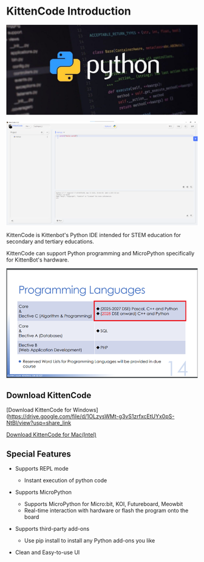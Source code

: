 # KittenCode Introduction

![](./images/pythonLogo.jpg)

![](./images/kittencode1.png)

KittenCode is Kittenbot's Python IDE intended for STEM education for secondary and tertiary educations.

KittenCode can support Python programming and MicroPython specifically for KittenBot's hardware.

![](./images/dse.png)

## Download KittenCode

[Download KittenCode for Windows](https://drive.google.com/file/d/1OLzysWMt-g3vS1zrfxcEtUYx0pS-NtBl/view?usp=share_link

[Download KittenCode for Mac(Intel)](https://drive.google.com/file/d/1_FXt2yvbp8iXSf8e5zIaXO6B-S9gxJ1d/view?usp=share_link)

## Special Features

- Supports REPL mode
  - Instant execution of python code
  
- Supports MicroPython
  - Supports MicroPython for Micro:bit, KOI, Futureboard, Meowbit
  - Real-time interaction with hardware or flash the program onto the board
    
- Supports third-party add-ons
  - Use pip install to install any Python add-ons you like
    
- Clean and Easy-to-use UI